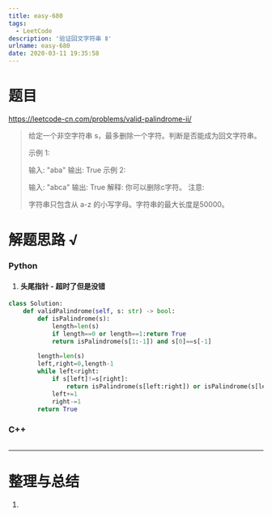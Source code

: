 ```yaml
---
title: easy-680
tags:
  - LeetCode
description: '验证回文字符串 Ⅱ'
urlname: easy-680
date: 2020-03-11 19:35:58
---
```


# 题目

https://leetcode-cn.com/problems/valid-palindrome-ii/

> 给定一个非空字符串 s，最多删除一个字符。判断是否能成为回文字符串。
>
> 示例 1:
>
> 输入: "aba"
> 输出: True
> 示例 2:
>
> 输入: "abca"
> 输出: True
> 解释: 你可以删除c字符。
> 注意:
>
> 字符串只包含从 a-z 的小写字母。字符串的最大长度是50000。
>



# 解题思路 √

### Python

1. #### 头尾指针 - 超时了但是没错

```python
class Solution:
    def validPalindrome(self, s: str) -> bool:
        def isPalindrome(s):
            length=len(s)
            if length==0 or length==1:return True
            return isPalindrome(s[1:-1]) and s[0]==s[-1]
        
        length=len(s)        
        left,right=0,length-1
        while left<right:
            if s[left]!=s[right]:
                return isPalindrome(s[left:right]) or isPalindrome(s[left+1:right+1])
            left+=1
            right-=1
        return True
```




### C++

```cpp

```

---



# 整理与总结

1. 


